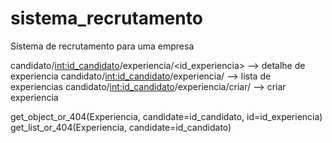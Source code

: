 # sistema_recrutamento
Sistema de recrutamento para uma empresa 

candidato/<int:id_candidato>/experiencia/<id_experiencia> --> detalhe de experiencia
candidato/<int:id_candidato>/experiencia/ --> lista de experiencias
candidato/<int:id_candidato>/experiencia/criar/ --> criar experiencia


get_object_or_404(Experiencia, candidate=id_candidato, id=id_experiencia)
get_list_or_404(Experiencia, candidate=id_candidato)